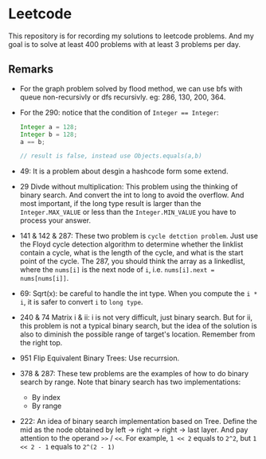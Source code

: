 # Leetcode

This repository is for recording my solutions to leetcode problems. And my goal is to solve at least 400 problems with at least 3 problems per day.

## Remarks

* For the graph problem solved by flood method, we can use bfs with queue non-recursivly or dfs recursivly. eg: 286, 130, 200, 364.
* For the 290: notice that the condition of `Integer == Integer`:
  ```Java
  Integer a = 128;
  Integer b = 128;
  a == b;

  // result is false, instead use Objects.equals(a,b)
  ```

* 49: It is a problem about desgin a hashcode form some extend.
* 29 Divde without multiplication: This problem using the thinking of binary search. And convert the int to long to avoid the overflow. And most important, if the long type result is larger than the `Integer.MAX_VALUE` or less than the `Integer.MIN_VALUE` you have to process your answer.
* 141 & 142 & 287: These two problem is ```cycle detction problem```. Just use the Floyd cycle detection algorithm to determine whether the linklist contain a cycle, what is the length of the cycle, and what is the start point of the cycle. The 287, you should think the array as a linkedlist, where the `nums[i]` is the next node of `i`, i.e. ```nums[i].next = nums[nums[i]]```.
* 69: Sqrt(x): be careful to handle the int type. When you compute the `i * i`, it is safer to convert `i` to `long type`.
* 240 & 74 Matrix i & ii: i is not very difficult, just binary search. But for ii,  this problem is not a typical binary search, but the idea of the solution is also to diminish the possible range of target's location. Remember from the right top.
* 951 Flip Equivalent Binary Trees: Use recurrsion.
* 378 & 287: These tew problems are the examples of how to do binary search by range. Note that binary search has two implementations:
  * By index
  * By range
* 222: An idea of binary search implementation based on Tree. Define the mid as the node obtained by left -> right -> right -> last layer. And pay attention to the operand `>>` / `<<`. For example, `1 << 2` equals to `2^2`, but `1 << 2 - 1` equals to `2^(2 - 1)`
  
